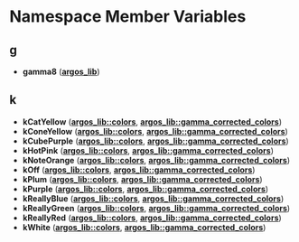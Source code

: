
# Namespace Member Variables



## g

* **gamma8** ([**argos\_lib**](namespaceargos__lib.md))


## k

* **kCatYellow** ([**argos\_lib::colors**](namespaceargos__lib_1_1colors.md), [**argos\_lib::gamma\_corrected\_colors**](namespaceargos__lib_1_1gamma__corrected__colors.md))
* **kConeYellow** ([**argos\_lib::colors**](namespaceargos__lib_1_1colors.md), [**argos\_lib::gamma\_corrected\_colors**](namespaceargos__lib_1_1gamma__corrected__colors.md))
* **kCubePurple** ([**argos\_lib::colors**](namespaceargos__lib_1_1colors.md), [**argos\_lib::gamma\_corrected\_colors**](namespaceargos__lib_1_1gamma__corrected__colors.md))
* **kHotPink** ([**argos\_lib::colors**](namespaceargos__lib_1_1colors.md), [**argos\_lib::gamma\_corrected\_colors**](namespaceargos__lib_1_1gamma__corrected__colors.md))
* **kNoteOrange** ([**argos\_lib::colors**](namespaceargos__lib_1_1colors.md), [**argos\_lib::gamma\_corrected\_colors**](namespaceargos__lib_1_1gamma__corrected__colors.md))
* **kOff** ([**argos\_lib::colors**](namespaceargos__lib_1_1colors.md), [**argos\_lib::gamma\_corrected\_colors**](namespaceargos__lib_1_1gamma__corrected__colors.md))
* **kPlum** ([**argos\_lib::colors**](namespaceargos__lib_1_1colors.md), [**argos\_lib::gamma\_corrected\_colors**](namespaceargos__lib_1_1gamma__corrected__colors.md))
* **kPurple** ([**argos\_lib::colors**](namespaceargos__lib_1_1colors.md), [**argos\_lib::gamma\_corrected\_colors**](namespaceargos__lib_1_1gamma__corrected__colors.md))
* **kReallyBlue** ([**argos\_lib::colors**](namespaceargos__lib_1_1colors.md), [**argos\_lib::gamma\_corrected\_colors**](namespaceargos__lib_1_1gamma__corrected__colors.md))
* **kReallyGreen** ([**argos\_lib::colors**](namespaceargos__lib_1_1colors.md), [**argos\_lib::gamma\_corrected\_colors**](namespaceargos__lib_1_1gamma__corrected__colors.md))
* **kReallyRed** ([**argos\_lib::colors**](namespaceargos__lib_1_1colors.md), [**argos\_lib::gamma\_corrected\_colors**](namespaceargos__lib_1_1gamma__corrected__colors.md))
* **kWhite** ([**argos\_lib::colors**](namespaceargos__lib_1_1colors.md), [**argos\_lib::gamma\_corrected\_colors**](namespaceargos__lib_1_1gamma__corrected__colors.md))




